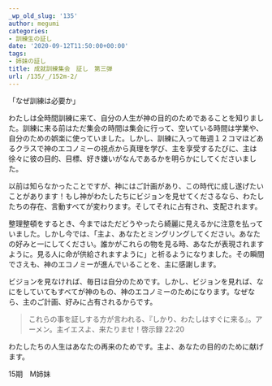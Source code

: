 ```yaml
---
_wp_old_slug: '135'
author: megumi
categories:
- 訓練生の証し
date: '2020-09-12T11:50:00+00:00'
tags:
- 姉妹の証し
title: 成就訓練集会　証し　第三弾
url: /135/_/152m-2/
---
```

「なぜ訓練は必要か」

わたしは全時間訓練に来て、自分の人生が神の目的のためであることを知りました。訓練に来る前はただ集会の時間は集会に行って、空いている時間は学業や、自分のための娯楽に使っていました。しかし、訓練に入って毎週１２コマほどあるクラスで神のエコノミーの視点から真理を学び、主を享受するたびに、主は徐々に彼の目的、目標、好き嫌いがなんであるかを明らかにしてくださいました。

以前は知らなかったことですが、神にはご計画があり、この時代に成し遂げたいことがあります！もし神がわたしたちにビジョンを見せてくださるなら、わたしたちの存在、言動すべてが変わります。そしてそれに占有され、支配されます。

整理整頓をするとき、今まではただどうやったら綺麗に見えるかに注意を払っていました。しかし今では、「主よ、あなたとミングリングしてください。あなたの好みと一にしてください。誰かがこれらの物を見る時、あなたが表現されますように。見る人に命が供給されますように」と祈るようになりました。その瞬間でさえも、神のエコノミーが進んでいることを、主に感謝します。

ビジョンを見なければ、毎日は自分のためです。しかし、ビジョンを見れば、なにをしていてもすべてが神のもの、神のエコノミーのためになります。なぜなら、主のご計画、好みに占有されるからです。

> これらの事を証しする方が言われる、『しかり、わたしはすぐに来る』。アーメン。主イエスよ、来たりませ！啓示録 22:20

わたしたちの人生はあなたの再来のためです。主よ、あなたの目的のために献げます。

15期　M姉妹